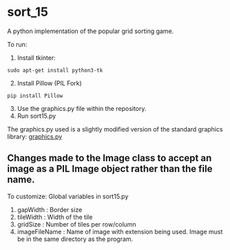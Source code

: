# sort_15
A python implementation of the popular grid sorting game.

To run:
1. Install tkinter:
```
sudo apt-get install python3-tk
```
2. Install Pillow (PIL Fork)
```
pip install Pillow
```
3. Use the graphics.py file within the repository. 
4. Run sort15.py


The graphics.py used is a slightly modified version of the standard graphics library:
[graphics.py](http://mcsp.wartburg.edu/zelle/python/graphics.py)

Changes made to the Image class to accept an image as a PIL Image object rather than the file name.
------------------------------------------------------------------------------------------------------

To customize:
Global variables in sort15.py
1. gapWidth : Border size
2. tileWidth : Width of the tile
3. gridSize : Number of tiles per row/column
4. imageFileName : Name of image with extension being used. Image must be in the same directory as the program.
